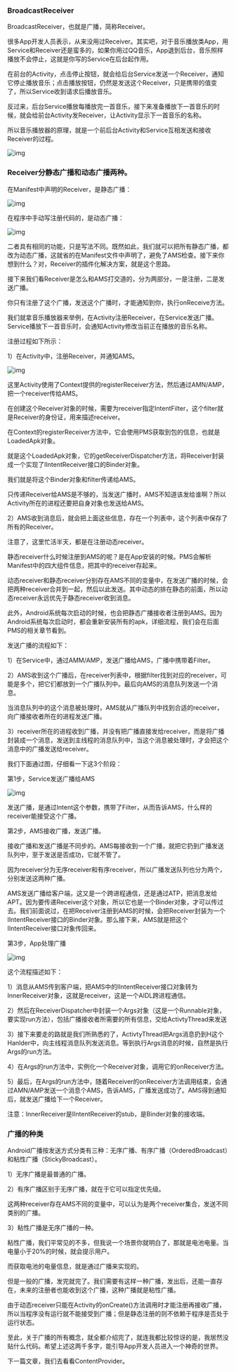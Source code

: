 ### BroadcastReceiver

BroadcastReceiver，也就是广播，简称Receiver。

很多App开发人员表示，从来没用过Receiver。其实吧，对于音乐播放类App，用Service和Receiver还是蛮多的，如果你用过QQ音乐，App退到后台，音乐照样播放不会停止，这就是你写的Service在后台起作用。

在前台的Activity，点击停止按钮，就会给后台Service发送一个Receiver，通知它停止播放音乐；点击播放按钮，仍然是发送这个Receiver，只是携带的值变了，所以Service收到请求后播放音乐。

反过来，后台Service播放每播放完一首音乐，接下来准备播放下一首音乐的时候，就会给前台Activity发Receiver，让Activity显示下一首音乐的名称。

所以音乐播放器的原理，就是一个前后台Activity和Service互相发送和接收Receiver的过程。

![img](http://images2015.cnblogs.com/blog/13430/201705/13430-20170528113922032-677268609.png)

### Receiver分静态广播和动态广播两种。

在Manifest中声明的Receiver，是静态广播：

 ![img](http://images2015.cnblogs.com/blog/13430/201705/13430-20170520230609166-2016809804.png)

在程序中手动写注册代码的，是动态广播：

 ![img](http://images2015.cnblogs.com/blog/13430/201705/13430-20170520230622088-1079718301.png)

二者具有相同的功能，只是写法不同。既然如此，我们就可以把所有静态广播，都改为动态广播，这就省的在Manifest文件中声明了，避免了AMS检查。接下来你想到什么？对，Receiver的插件化解决方案，就是这个思路。

接下来我们看Receiver是怎么和AMS打交道的，分为两部分，一是注册，二是发送广播。

你只有注册了这个广播，发送这个广播时，才能通知到你，执行onReceive方法。

我们就拿音乐播放器来举例，在Activity注册Receiver，在Service发送广播。Service播放下一首音乐时，会通知Activity修改当前正在播放的音乐名称。

注册过程如下所示：

 1）在Activity中，注册Receiver，并通知AMS。

 ![img](http://images2015.cnblogs.com/blog/13430/201705/13430-20170520230632572-1837816098.png)

这里Activity使用了Context提供的registerReceiver方法，然后通过AMN/AMP，把一个receiver传给AMS。

在创建这个Receiver对象的时候，需要为receiver指定IntentFilter，这个filter就是Receiver的身份证，用来描述receiver。

在Context的registerReceiver方法中，它会使用PMS获取到包的信息，也就是LoadedApk对象。

就是这个LoadedApk对象，它的getReceiverDispatcher方法，将Receiver封装成一个实现了IIntentReceiver接口的Binder对象。

我们就是将这个Binder对象和filter传递给AMS。

只传递Receiver给AMS是不够的，当发送广播时，AMS不知道该发给谁啊？所以Activity所在的进程还要把自身对象也发送给AMS。

2）AMS收到消息后，就会把上面这些信息，存在一个列表中，这个列表中保存了所有的Receiver。

注意了，这里忙活半天，都是在注册动态receiver。

静态receiver什么时候注册到AMS的呢？是在App安装的时候。PMS会解析Manifest中的四大组件信息，把其中的receiver存起来。

动态receiver和静态receiver分别存在AMS不同的变量中，在发送广播的时候，会把两种receiver合并到一起，然后以此发送。其中动态的排在静态的前面，所以动态receiver永远优先于静态receiver收到消息。

此外，Android系统每次启动的时候，也会把静态广播接收者注册到AMS。因为Android系统每次启动时，都会重新安装所有的apk，详细流程，我们会在后面PMS的相关章节看到。

发送广播的流程如下：

1）在Service中，通过AMM/AMP，发送广播给AMS，广播中携带着Filter。

2）AMS收到这个广播后，在receiver列表中，根据filter找到对应的receiver，可能是多个，把它们都放到一个广播队列中。最后向AMS的消息队列发送一个消息。

当消息队列中的这个消息被处理时，AMS就从广播队列中找到合适的receiver，向广播接收者所在的进程发送广播。

3）receiver所在的进程收到广播，并没有把广播直接发给receiver，而是将广播封装成一个消息，发送到主线程的消息队列中，当这个消息被处理时，才会把这个消息中的广播发送给receiver。

我们下面通过图，仔细看一下这3个阶段：

第1步，Service发送广播给AMS

![img](http://images2015.cnblogs.com/blog/13430/201705/13430-20170520230643682-530204934.png)

发送广播，是通过Intent这个参数，携带了Filter，从而告诉AMS，什么样的receiver能接受这个广播。

第2步，AMS接收广播，发送广播。

接收广播和发送广播是不同步的。AMS每接收到一个广播，就把它扔到广播发送队列中，至于发送是否成功，它就不管了。

因为receiver分为无序receiver和有序receiver，所以广播发送队列也分为两个，分别发送这两种广播。

AMS发送广播给客户端，这又是一个跨进程通信，还是通过ATP，把消息发给APT。因为要传递Receiver这个对象，所以它也是一个Binder对象，才可以传过去。我们前面说过，在把Receiver注册到AMS的时候，会把Receiver封装为一个IIntentReceiver接口的Binder对象。那么接下来，AMS就是把这个IIntentReceiver接口对象传回来。

第3步，App处理广播

![img](http://images2015.cnblogs.com/blog/13430/201705/13430-20170520230652791-1362873866.png)

这个流程描述如下：

 1）消息从AMS传到客户端，把AMS中的IIntentReceiver接口对象转为InnerReceiver对象，这就是receiver，这是一个AIDL跨进程通信。

 2）然后在ReceiverDispatcher中封装一个Args对象（这是一个Runnable对象，要实现run方法），包括广播接收者所需要的所有信息，交给ActivtyThread来发送

 3）接下来要走的路就是我们所熟悉的了，ActivtyThread把Args消息扔到H这个Hanlder中，向主线程消息队列发送消息。等到执行Args消息的时候，自然是执行Args的run方法。

 4）在Args的run方法中，实例化一个Receiver对象，调用它的onReceiver方法。

 5）最后，在Args的run方法中，随着Receiver的onReceiver方法调用结束，会通过AMN/AMP发送一个消息个AMS，告诉AMS，广播发送成功了。AMS得到通知后，就发送广播给下一个Receiver。

 注意：InnerReceiver是IIntentReceiver的stub，是Binder对象的接收端。

### 广播的种类

 Android广播按发送方式分类有三种：无序广播、有序广播（OrderedBroadcast）和粘性广播（StickyBroadcast）。

 1）无序广播是最普通的广播。

 2）有序广播区别于无序广播，就在于它可以指定优先级。

这两种receiver存在AMS不同的变量中，可以认为是两个receiver集合，发送不同类别的广播。

 3）粘性广播是无序广播的一种。

粘性广播，我们平常见的不多，但我说一个场景你就明白了，那就是电池电量。当电量小于20%的时候，就会提示用户。

而获取电池的电量信息，就是通过广播来实现的。

但是一般的广播，发完就完了。我们需要有这样一种广播，发出后，还能一直存在，未来的注册者也能收到这个广播，这种广播就是粘性广播。

由于动态receiver只能在Activity的onCreate()方法调用时才能注册再接收广播，所以当程序没有运行就不能接受到广播；但是静态注册的则不依赖于程序是否处于运行状态。

至此，关于广播的所有概念，就全都介绍完了，就连我都比较惊讶的是，我居然没贴什么代码。希望上述这两千多字，能引导App开发人员进入一个神奇的世界。

下一篇文章，我们去看看ContentProvider。